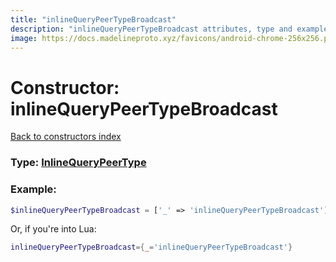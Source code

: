 ```yaml
---
title: "inlineQueryPeerTypeBroadcast"
description: "inlineQueryPeerTypeBroadcast attributes, type and example"
image: https://docs.madelineproto.xyz/favicons/android-chrome-256x256.png
---
```

# Constructor: inlineQueryPeerTypeBroadcast  
[Back to constructors index](index.md)






### Type: [InlineQueryPeerType](../types/InlineQueryPeerType.md)


### Example:

```php
$inlineQueryPeerTypeBroadcast = ['_' => 'inlineQueryPeerTypeBroadcast'];
```  


Or, if you're into Lua:

```lua
inlineQueryPeerTypeBroadcast={_='inlineQueryPeerTypeBroadcast'}

```



